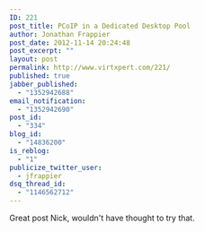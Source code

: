 ```yaml
---
ID: 221
post_title: PCoIP in a Dedicated Desktop Pool
author: Jonathan Frappier
post_date: 2012-11-14 20:24:48
post_excerpt: ""
layout: post
permalink: http://www.virtxpert.com/221/
published: true
jabber_published:
  - "1352942688"
email_notification:
  - "1352942690"
post_id:
  - "334"
blog_id:
  - "14836200"
is_reblog:
  - "1"
publicize_twitter_user:
  - jfrappier
dsq_thread_id:
  - "1146562712"
---
```

Great post Nick, wouldn't have thought to try that.